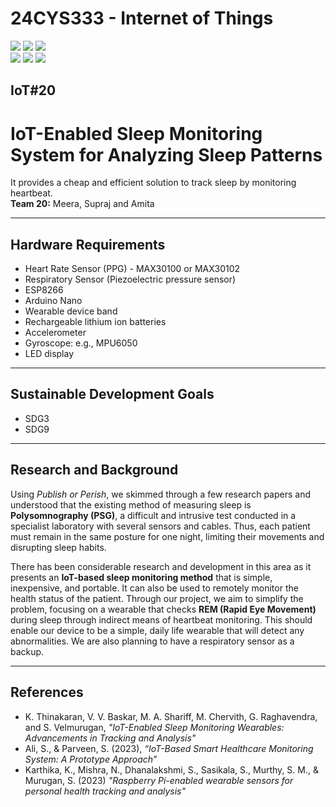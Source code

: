 # 24CYS333 - Internet of Things
![](https://img.shields.io/badge/Batch-22CYS-lightgreen) ![](https://img.shields.io/badge/UG-blue) ![](https://img.shields.io/badge/Subject-IoT-blue)
<br/>
![](https://img.shields.io/badge/Lecture-2-orange) ![](https://img.shields.io/badge/Practical-3-orange) ![](https://img.shields.io/badge/Credits-3-orange) <br/>

## IoT#20
# **IoT-Enabled Sleep Monitoring System for Analyzing Sleep Patterns**

It provides a cheap and efficient solution to track sleep by monitoring heartbeat.  
**Team 20:** Meera, Supraj and Amita 

---

## **Hardware Requirements**
- Heart Rate Sensor (PPG) - MAX30100 or MAX30102
- Respiratory Sensor (Piezoelectric pressure sensor)
- ESP8266
- Arduino Nano
- Wearable device band 
- Rechargeable lithium ion batteries
- Accelerometer
- Gyroscope: e.g., MPU6050
- LED display

---

## **Sustainable Development Goals** 
- SDG3
- SDG9

---

## **Research and Background**

Using *Publish or Perish*, we skimmed through a few research papers and understood that the existing method of measuring sleep is **Polysomnography (PSG)**, a difficult and intrusive test conducted in a specialist laboratory with several sensors and cables. Thus, each patient must remain in the same posture for one night, limiting their movements and disrupting sleep habits.

There has been considerable research and development in this area as it presents an **IoT-based sleep monitoring method** that is simple, inexpensive, and portable. It can also be used to remotely monitor the health status of the patient. Through our project, we aim to simplify the problem, focusing on a wearable that checks **REM (Rapid Eye Movement)** during sleep through indirect means of heartbeat monitoring. This should enable our device to be a simple, daily life wearable that will detect any abnormalities. We are also planning to have a respiratory sensor as a backup.

---

## **References**
- K. Thinakaran, V. V. Baskar, M. A. Shariff, M. Chervith, G. Raghavendra, and S. Velmurugan, *"IoT-Enabled Sleep Monitoring Wearables: Advancements in Tracking and Analysis"*  
- Ali, S., & Parveen, S. (2023), *“IoT-Based Smart Healthcare Monitoring System: A Prototype Approach”*
- Karthika, K., Mishra, N., Dhanalakshmi, S., Sasikala, S., Murthy, S. M., \& Murugan, S. (2023) *"Raspberry Pi-enabled wearable sensors for personal health tracking and analysis"*


